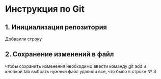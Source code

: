 # Инструкция по Git
## 1. Инициализация репозитория  
Добавили строку
## 2. Сохранение изменений в файл 
чтобы сохранить изменения необходимо ввести команду git add и кнопкой tab выбрать нужный файл
удалили все, что было в строке № 3
 


 